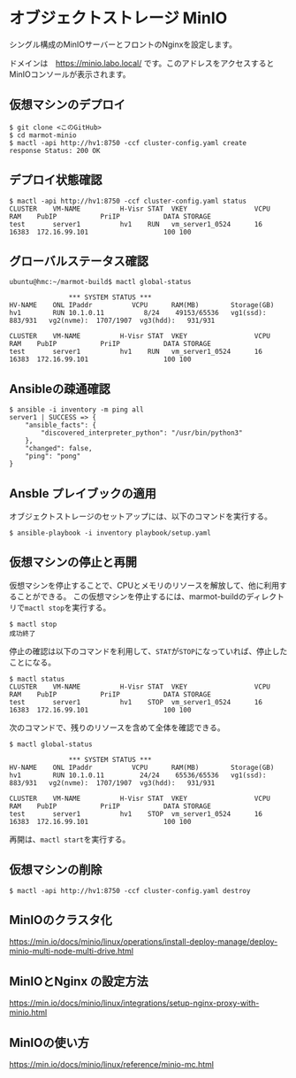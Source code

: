 # オブジェクトストレージ MinIO 

シングル構成のMinIOサーバーとフロントのNginxを設定します。

ドメインは　https://minio.labo.local/ です。このアドレスをアクセスするとMinIOコンソールが表示されます。


## 仮想マシンのデプロイ

~~~
$ git clone <このGitHub>
$ cd marmot-minio
$ mactl -api http://hv1:8750 -ccf cluster-config.yaml create
response Status: 200 OK
~~~


## デプロイ状態確認

~~~
$ mactl -api http://hv1:8750 -ccf cluster-config.yaml status
CLUSTER    VM-NAME          H-Visr STAT  VKEY                 VCPU  RAM    PubIP           PriIP           DATA STORAGE
test       server1          hv1    RUN   vm_server1_0524      16    16383  172.16.99.101                   100 100
~~~


## グローバルステータス確認

~~~
ubuntu@hmc:~/marmot-build$ mactl global-status

               *** SYSTEM STATUS ***
HV-NAME    ONL IPaddr          VCPU      RAM(MB)        Storage(GB)
hv1        RUN 10.1.0.11          8/24    49153/65536   vg1(ssd):   883/931   vg2(nvme):  1707/1907  vg3(hdd):   931/931

CLUSTER    VM-NAME          H-Visr STAT  VKEY                 VCPU  RAM    PubIP           PriIP           DATA STORAGE
test       server1          hv1    RUN   vm_server1_0524      16    16383  172.16.99.101                   100 100
~~~


## Ansibleの疎通確認

~~~
$ ansible -i inventory -m ping all
server1 | SUCCESS => {
    "ansible_facts": {
        "discovered_interpreter_python": "/usr/bin/python3"
    },
    "changed": false,
    "ping": "pong"
}
~~~


## Ansble プレイブックの適用

オブジェクトストレージのセットアップには、以下のコマンドを実行する。

~~~
$ ansible-playbook -i inventory playbook/setup.yaml
~~~


## 仮想マシンの停止と再開

仮想マシンを停止することで、CPUとメモリのリソースを解放して、他に利用することができる。
この仮想マシンを停止するには、marmot-buildのディレクトリで`mactl stop`を実行する。

~~~
$ mactl stop
成功終了
~~~

停止の確認は以下のコマンドを利用して、`STAT`が`STOP`になっていれば、停止したことになる。

~~~
$ mactl status
CLUSTER    VM-NAME          H-Visr STAT  VKEY                 VCPU  RAM    PubIP           PriIP           DATA STORAGE
test       server1          hv1    STOP  vm_server1_0524      16    16383  172.16.99.101                   100 100
~~~

次のコマンドで、残りのリソースを含めて全体を確認できる。

~~~
$ mactl global-status

               *** SYSTEM STATUS ***
HV-NAME    ONL IPaddr          VCPU      RAM(MB)        Storage(GB)
hv1        RUN 10.1.0.11         24/24    65536/65536   vg1(ssd):   883/931   vg2(nvme):  1707/1907  vg3(hdd):   931/931

CLUSTER    VM-NAME          H-Visr STAT  VKEY                 VCPU  RAM    PubIP           PriIP           DATA STORAGE
test       server1          hv1    STOP  vm_server1_0524      16    16383  172.16.99.101                   100 100
~~~

再開は、`mactl start`を実行する。


## 仮想マシンの削除

~~~
$ mactl -api http://hv1:8750 -ccf cluster-config.yaml destroy
~~~



## MinIOのクラスタ化

https://min.io/docs/minio/linux/operations/install-deploy-manage/deploy-minio-multi-node-multi-drive.html


## MinIOとNginx の設定方法

https://min.io/docs/minio/linux/integrations/setup-nginx-proxy-with-minio.html



## MinIOの使い方

https://min.io/docs/minio/linux/reference/minio-mc.html






